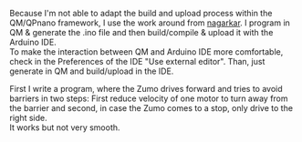 Because I'm not able to adapt the build and upload process within the QM/QPnano framework, I use the work around from [nagarkar](https://github.com/nagarkar/pololuzumo32u4). I program in QM & generate the .ino file and then build/compile & upload it with the Arduino IDE.  
To make the interaction between QM and Arduino IDE more comfortable, check in the Preferences of the IDE "Use external editor". Than, just generate in QM and build/upload in the IDE.  

First I write a program, where the Zumo drives forward and tries to avoid barriers in two steps: First reduce velocity of one motor to turn away from the barrier and second, in case the Zumo comes to a stop, only drive to the right side.  
It works but not very smooth.

